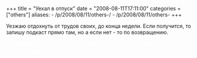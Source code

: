 +++
title = "Уехал в отпуск"
date = "2008-08-11T17:11:00"
categories = ["others"]
aliases:
    - /p/2008/08/11/others-/
    - /p/2008/08/11/others-
+++


Уезжаю отдохнуть от трудов своих, до конца недели. Если получится, то запишу подкаст прямо там, но а если нет - то по возвращению.<br/><br/><span style="color: #ffffff;"><strong>13947809.b736cc0ea33276dd26460093619c1bba.1221877176.f2b7df8acf09a4d2bb2fad653868eeb8</strong></span>